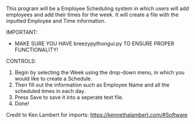 This program will be a Employee Scheduling system in which users will add employees and add their times for the week.
It will create a file with the inputted Employee and Time information.

IMPORTANT:
- MAKE SURE YOU HAVE breezypythongui.py TO ENSURE PROPER FUNCTIONALITY! 

CONTROLS:
1. Begin by selecting the Week using the drop-down menu, in which you would like to create a Schedule.
2. Then fill out the information such as Employee Name and all the scheduled times in each day.
3. Press Save to save it into a seperate text file.
4. Done!


Credit to Ken Lambert for imports: https://kennethalambert.com/#Software
